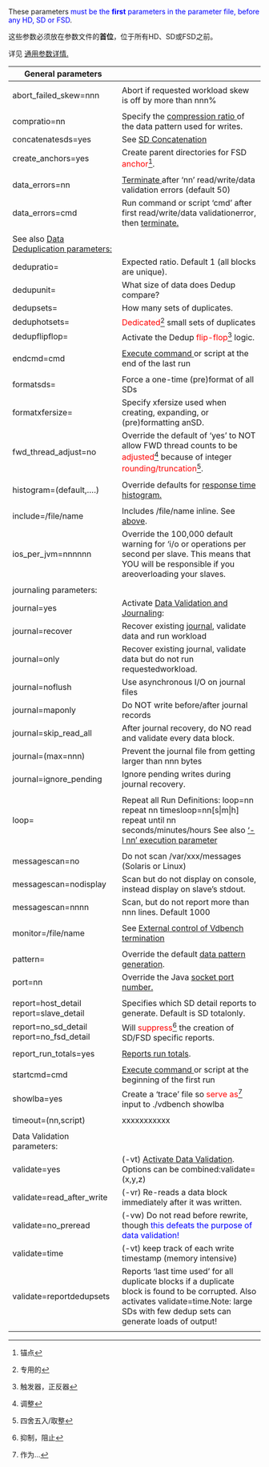 These parameters <font color="blue">must be the **first** parameters in the parameter file, before any HD, SD or FSD</font>. 

这些参数必须放在参数文件的**首位**，位于所有HD、SD或FSD之前。



详见 [通用参数详情.](#_bookmark53) 

| General parameters                                       |                                                              |
| -------------------------------------------------------- | ------------------------------------------------------------ |
|                                                          |                                                              |
| abort_failed_skew=nnn                                    | Abort if requested workload skew is off by more than nnn%    |
|                                                          |                                                              |
| compratio=nn                                             | Specify the [compression ratio ](#_bookmark57)of the data pattern used for writes. |
| concatenatesds=yes                                       | See [SD Concatenation](#_bookmark134)                        |
| create_anchors=yes                                       | Create parent directories for FSD <font color="#FF00000">anchor</font>[^ 1 ]. |
|                                                          |                                                              |
| data_errors=nn                                           | [Terminate ](#_bookmark54)after ‘nn’ read/write/data validation errors (default 50) |
| data_errors=cmd                                          | Run command or script ‘cmd’ after first read/write/data validationerror, then [terminate.](#_bookmark54) |
|                                                          |                                                              |
| See also [Data Deduplication parameters:](#_bookmark137) |                                                              |
| dedupratio=                                              | Expected ratio. Default 1 (all blocks are unique).           |
| dedupunit=                                               | What size of data does Dedup compare?                        |
| dedupsets=                                               | How many sets of duplicates.                                 |
| deduphotsets=                                            | <font color="#FF00000">Dedicated</font>[^ 2 ] small sets of duplicates |
| dedupflipflop=                                           | Activate the Dedup <font color="#FF00000">flip-flop</font>[^ 3 ] logic. |
|                                                          |                                                              |
| endcmd=cmd                                               | [Execute command ](#_bookmark55)or script at the end of the last run |
|                                                          |                                                              |
| formatsds=                                               | Force a one-time (pre)format of all SDs                      |
| formatxfersize=                                          | Specify xfersize used when creating, expanding, or (pre)formatting anSD. |
| fwd_thread_adjust=no                                     | Override the default of ‘yes’ to NOT allow FWD thread counts to be <font color="#FF00000">adjusted</font>[^ 4 ] because of integer <font color="#FF00000">rounding/truncation</font>[^ 5 ]. |
|                                                          |                                                              |
| histogram=(default,….)                                   | Override defaults for [response time histogram.](#_bookmark61) |
|                                                          |                                                              |
| include=/file/name                                       | Includes /file/name inline. See [above](#_bookmark17).       |
| ios_per_jvm=nnnnnn                                       | Override the 100,000 default warning for ‘i/o or operations per second per slave. This means that YOU will be responsible if you areoverloading your slaves. |
|                                                          |                                                              |
| journaling parameters:                                   |                                                              |
| journal=yes                                              | Activate [Data Validation and Journaling](#_bookmark148):    |
| journal=recover                                          | Recover existing [journal](#_bookmark31), validate data and run workload |
| journal=only                                             | Recover existing journal, validate data but do not run requestedworkload. |
| journal=noflush                                          | Use asynchronous I/O on journal files                        |
| journal=maponly                                          | Do NOT write before/after journal records                    |
| journal=skip_read_all                                    | After journal recovery, do NO read and validate every data block. |
| journal=(max=nnn)                                        | Prevent the journal file from getting larger than nnn bytes  |
| journal=ignore_pending                                   | Ignore pending writes during journal recovery.               |
|                                                          |                                                              |
| loop=                                                    | Repeat all Run Definitions: loop=nn	repeat nn timesloop=nn[s\|m\|h]	repeat until nn seconds/minutes/hours See also [‘-l nn’ execution parameter](#_bookmark12) |
|                                                          |                                                              |
| messagescan=no                                           | Do not scan /var/xxx/messages (Solaris or Linux)             |
| messagescan=nodisplay                                    | Scan but do not display on console, instead display on slave’s stdout. |
| messagescan=nnnn                                         | Scan, but do not report more than nnn lines. Default 1000    |
|                                                          |                                                              |
| monitor=/file/name                                       | See [External control of Vdbench termination](#_bookmark64)  |
|                                                          |                                                              |
| pattern=                                                 | Override the default [data pattern generation](#_bookmark56). |
| port=nn                                                  | Override the Java [socket port number.](#_bookmark58)        |
|                                                          |                                                              |
| report=host_detail<br />report=slave_detail              | Specifies which SD detail reports to generate. Default is SD totalonly. |
| report=no_sd_detail<br />report=no_fsd_detail            | Will <font color="#FF00000">suppress</font>[^ 6 ] the creation of SD/FSD specific reports. |
|                                                          |                                                              |
| report_run_totals=yes                                    | [Reports run totals](#_bookmark205).                         |
|                                                          |                                                              |
| startcmd=cmd                                             | [Execute command ](#_bookmark55)or script at the beginning of the first run |
| showlba=yes                                              | Create a ‘trace’ file so <font color="#FF00000">serve as</font>[^ 7 ] input to ./vdbench showlba |
|                                                          |                                                              |
| timeout=(nn,script)                                      | xxxxxxxxxxx                                                  |
|                                                          |                                                              |
| Data Validation parameters:                              |                                                              |
| validate=yes                                             | (-vt) [Activate Data Validation](#_bookmark148). Options can be combined:validate=(x,y,z) |
| validate=read_after_write                                | (-vr) Re-reads a data block immediately after it was written. |
| validate=no_preread                                      | (-vw) Do not read before rewrite, though <font color="blue">this defeats the purpose of data validation!</font> |
| validate=time                                            | (-vt) keep track of each write timestamp (memory intensive)  |
| validate=reportdedupsets                                 | Reports ‘last time used’ for all duplicate blocks if a duplicate block is found to be corrupted. Also activates validate=time.Note: large SDs with few dedup sets can generate loads of output! |
|                                                          |                                                              |



[^ 1 ]: 锚点
[^ 2 ]: 专用的
[^ 3 ]: 触发器，正反器
[^ 4 ]: 调整
[^ 5 ]: 四舍五入/取整
[^ 6 ]: 抑制，阻止
[^ 7 ]: 作为...